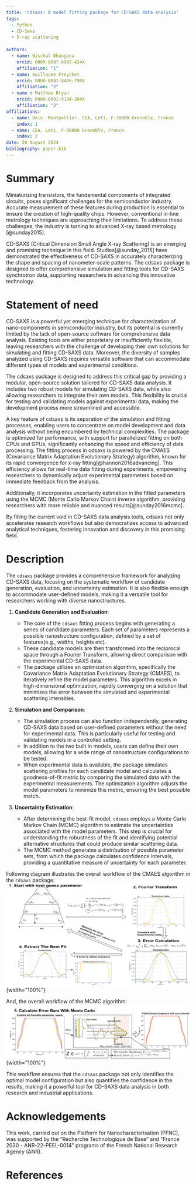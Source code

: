 ```yaml
---
title: 'cdsaxs: A model fitting package for CD-SAXS data analysis'
tags:
  - Python
  - CD-Saxs
  - X-ray scattering

authors:
  - name: Nischal Dhungana
    orcid: 0009-0007-8982-424X
    affiliation: "1"
  - name: Guillaume Freychet
    orcid: 0000-0001-8406-798X
    affiliation: "2"
  - name : Matthew Bryan
    orcid: 0000-0001-9134-384X
    affiliation: "2"
affiliations:
  - name: Univ. Montpellier, CEA, Leti, F-38000 Grenoble, France
    index: 1
  - name: CEA, Leti, F-38000 Grenoble, France
    index: 2
date: 28 August 2024
bibliography: paper.bib
---
```


# Summary

Miniaturizing transistors, the fundamental components of integrated circuits, poses significant challenges for the semiconductor industry. Accurate measurement of these features during production is essential to ensure the creation of high-quality chips. However, conventional in-line metrology techniques are approaching their limitations. To address these challenges, the industry is turning to advanced X-ray based metrology [@sunday2015].

CD-SAXS (Critical Dimension Small Angle X-ray Scattering) is an emerging and promising technique in this field. Studies[@sunday_2015] have demonstrated the effectiveness of CD-SAXS in accurately characterizing the shape and spacing of nanometer-scale patterns. The cdsaxs package is designed to offer comprehensive simulation and fitting tools for CD-SAXS synchrotron data, supporting researchers in advancing this innovative technology.


# Statement of need

CD-SAXS is a powerful yet emerging technique for characterization of nano-components in semiconductor industry, but its potential is currently limited by the lack of open-source software for comprehensive data analysis. Existing tools are either proprietary or insufficiently flexible, leaving researchers with the challenge of developing their own solutions for simulating and fitting CD-SAXS data. Moreover, the diversity of samples analyzed using CD-SAXS requires versatile software that can accommodate different types of models and experimental conditions.

The cdsaxs package is designed to address this critical gap by providing a modular, open-source solution tailored for CD-SAXS data analysis. It includes two robust models for simulating CD-SAXS data, while also allowing researchers to integrate their own models. This flexibility is crucial for testing and validating models against experimental data, making the development process more streamlined and accessible.

A key feature of cdsaxs is its separation of the simulation and fitting processes, enabling users to concentrate on model development and data analysis without being encumbered by technical complexities. The package is optimized for performance, with support for parallelized fitting on both CPUs and GPUs, significantly enhancing the speed and efficiency of data processing. The fitting process in cdsaxs is powered by the CMAES (Covariance Matrix Adaptation Evolutionary Strategy) algorithm, known for its rapid convergence for x-ray fitting[@hannon2016advancing]. This efficiency allows for real-time data fitting during experiments, empowering researchers to dynamically adjust experimental parameters based on immediate feedback from the analysis.

Additionally, it incorporates uncertainty estimation in the fitted parameters using the MCMC (Monte Carlo Markov Chain) inverse algorithm, providing researchers with more reliable and nuanced results[@sunday2016mcmc].

By filling the current void in CD-SAXS data analysis tools, cdsaxs not only accelerates research workflows but also democratizes access to advanced analytical techniques, fostering innovation and discovery in this promising field.

# Description

The `cdsaxs` package provides a comprehensive framework for analyzing CD-SAXS data, focusing on the systematic workflow of candidate generation, evaluation, and uncertainty estimation. It is also flexible enough to accommodate user-defined models, making it a versatile tool for researchers working with diverse nanostructures.

1. **Candidate Generation and Evaluation**:
    - The core of the `cdsaxs` fitting process begins with generating a series of candidate parameters. Each set of parameters represents a possible nanostructure configuration, defined by a set of features(e.g., widths, heights etc).
    - These candidate models are then transformed into the reciprocal space through a Fourier Transform, allowing direct comparison with the experimental CD-SAXS data.
    - The package utilizes an optimization algorithm, specifically the Covariance Matrix Adaptation Evolutionary Strategy (CMAES), to iteratively refine the model parameters. This algorithm excels in high-dimensional optimization, rapidly converging on a solution that minimizes the error between the simulated and experimental scattering intensities.

2. **Simulation and Comparison**:
    - The simulation process can also function independently, generating CD-SAXS data based on user-defined parameters without the need for experimental data. This is particularly useful for testing and validating models in a controlled setting.
    - In addition to the two built in models, users can define their own models, allowing for a wide range of nanostructure configurations to be tested.
    - When experimental data is available, the package simulates scattering profiles for each candidate model and calculates a goodness-of-fit metric by comparing the simulated data with the experimental measurements. The optimization algorithm adjusts the model parameters to minimize this metric, ensuring the best possible match.

3. **Uncertainty Estimation**:
    - After determining the best-fit model, `cdsaxs` employs a Monte Carlo Markov Chain (MCMC) algorithm to estimate the uncertainties associated with the model parameters. This step is crucial for understanding the robustness of the fit and identifying potential alternative structures that could produce similar scattering data.
    - The MCMC method generates a distribution of possible parameter sets, from which the package calculates confidence intervals, providing a quantitative measure of uncertainty for each parameter.

Following diagram illustrates the overall workflow of the CMAES algorithm in the `cdsaxs` package:
 ![workflow of the cmaes algorithm cdsaxs package.\label{fig:workflow}](cmaes_overall.png){width="100%"}

 And, the overall workflow of the MCMC algorithm:
 ![workflow of the mcmc algorithm cdsaxs package.\label{fig:workflow}](mcmc_overall.png){width="100%"}

This workflow ensures that the `cdsaxs` package not only identifies the optimal model configuration but also quantifies the confidence in the results, making it a powerful tool for CD-SAXS data analysis in both research and industrial applications.

# Acknowledgements

This work, carried out on the Platform for Nanocharacterisation (PFNC), was supported by the “Recherche Technologique de Base” and "France 2030 - ANR-22-PEEL-0014" programs of the French National Research Agency (ANR).

# References